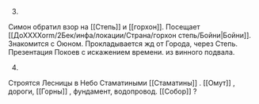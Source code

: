 
3. 
Симон обратил взор на [[Степь]] и [[горхон]]. Посещает [[ДоХХХХоrm/2Бек/инфа/локации/Страна/горхон степь/Бойни|Бойни]]. Знакомится с Оюном. Прокладывается жд от Города, через Степь. Презентация Покоев с искажением времени. из винного подвала. 

4. 
Строятся Лесницы в Небо Стаматиными [[Стаматины]] . [[Омут]] , дороги, [[Горны]] , фундамент, водопровод. [[Собор]] ? 

